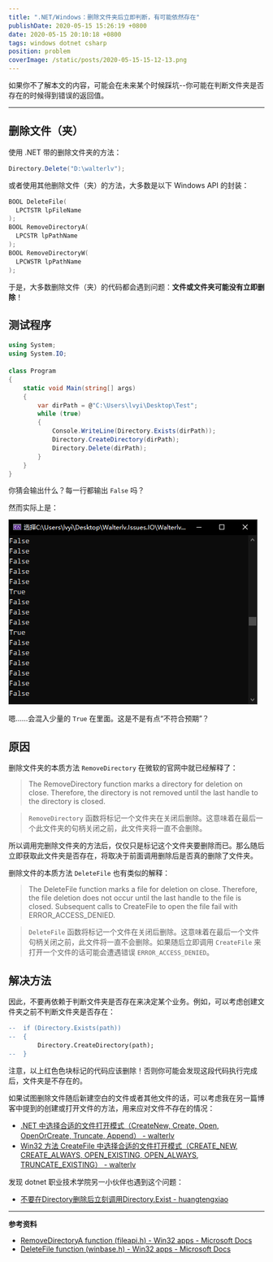```yaml
---
title: ".NET/Windows：删除文件夹后立即判断，有可能依然存在"
publishDate: 2020-05-15 15:26:19 +0800
date: 2020-05-15 20:10:18 +0800
tags: windows dotnet csharp
position: problem
coverImage: /static/posts/2020-05-15-15-12-13.png
---
```


如果你不了解本文的内容，可能会在未来某个时候踩坑--你可能在判断文件夹是否存在的时候得到错误的返回值。

---

<div id="toc"></div>

## 删除文件（夹）

使用 .NET 带的删除文件夹的方法：

```csharp
Directory.Delete("D:\walterlv");
```

或者使用其他删除文件（夹）的方法，大多数是以下 Windows API 的封装：

```cpp
BOOL DeleteFile(
  LPCTSTR lpFileName
);
BOOL RemoveDirectoryA(
  LPCSTR lpPathName
);
BOOL RemoveDirectoryW(
  LPCWSTR lpPathName
);
```

于是，大多数删除文件（夹）的代码都会遇到问题：**文件或文件夹可能没有立即删除**！

## 测试程序

```csharp
using System;
using System.IO;

class Program
{
    static void Main(string[] args)
    {
        var dirPath = @"C:\Users\lvyi\Desktop\Test";
        while (true)
        {
            Console.WriteLine(Directory.Exists(dirPath));
            Directory.CreateDirectory(dirPath);
            Directory.Delete(dirPath);
        }
    }
}
```

你猜会输出什么？每一行都输出 `False` 吗？

然而实际上是：

![输出](/static/posts/2020-05-15-15-12-13.png)

嗯……会混入少量的 `True` 在里面。这是不是有点“不符合预期”？

## 原因

删除文件夹的本质方法 `RemoveDirectory` 在微软的官网中就已经解释了：

> The RemoveDirectory function marks a directory for deletion on close. Therefore, the directory is not removed until the last handle to the directory is closed.

> `RemoveDirectory` 函数将标记一个文件夹在关闭后删除。这意味着在最后一个此文件夹的句柄关闭之前，此文件夹将一直不会删除。

所以调用完删除文件夹的方法后，仅仅只是标记这个文件夹要删除而已。那么随后立即获取此文件夹是否存在，将取决于前面调用删除后是否真的删除了文件夹。

删除文件的本质方法 `DeleteFile` 也有类似的解释：

> The DeleteFile function marks a file for deletion on close. Therefore, the file deletion does not occur until the last handle to the file is closed. Subsequent calls to CreateFile to open the file fail with ERROR_ACCESS_DENIED.

> `DeleteFile` 函数将标记一个文件在关闭后删除。这意味着在最后一个文件句柄关闭之前，此文件将一直不会删除。如果随后立即调用 `CreateFile` 来打开一个文件的话可能会遭遇错误 `ERROR_ACCESS_DENIED`。

## 解决方法

因此，不要再依赖于判断文件夹是否存在来决定某个业务。例如，可以考虑创建文件夹之前不判断文件夹是否存在：

```diff
--  if (Directory.Exists(path))
--  {
        Directory.CreateDirectory(path);
--  }
```

注意，以上红色色块标记的代码应该删除！否则你可能会发现这段代码执行完成后，文件夹是不存在的。

如果试图删除文件随后新建空白的文件或者其他文件的话，可以考虑我在另一篇博客中提到的创建或打开文件的方法，用来应对文件不存在的情况：

- [.NET 中选择合适的文件打开模式（CreateNew, Create, Open, OpenOrCreate, Truncate, Append） - walterlv](/post/dotnet-file-open-modes.html)
- [Win32 方法 CreateFile 中选择合适的文件打开模式（CREATE_NEW, CREATE_ALWAYS, OPEN_EXISTING, OPEN_ALWAYS, TRUNCATE_EXISTING） - walterlv](/post/win32-file-open-modes.html)

发现 dotnet 职业技术学院另一小伙伴也遇到这个问题：

- [不要在Directory删除后立刻调用Directory.Exist - huangtengxiao](https://xinyuehtx.github.io/post/%E4%B8%8D%E8%A6%81%E5%9C%A8Directory%E5%88%A0%E9%99%A4%E5%90%8E%E7%AB%8B%E5%88%BB%E8%B0%83%E7%94%A8Directory.Exist.html)

---

**参考资料**

- [RemoveDirectoryA function (fileapi.h) - Win32 apps - Microsoft Docs](https://docs.microsoft.com/en-us/windows/win32/api/fileapi/nf-fileapi-removedirectorya)
- [DeleteFile function (winbase.h) - Win32 apps - Microsoft Docs](https://docs.microsoft.com/en-us/windows/win32/api/winbase/nf-winbase-deletefile)

